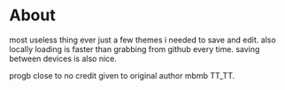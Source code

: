 # About

most useless thing ever
just a few themes i needed to save and edit.
also locally loading is faster than grabbing from github every time.
saving between devices is also nice.

progb close to no credit given to original author mbmb TT_TT.

